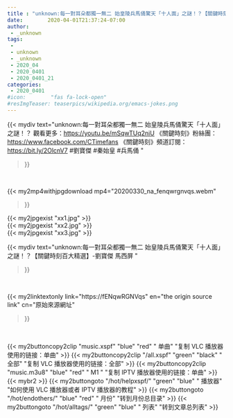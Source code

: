```yaml
---
title : "unknown:每一對耳朵都獨一無二 始皇陵兵馬俑驚天「十人面」之謎！？【關鍵時刻百大精選】-劉寶傑 馬西屏 "
date:        2020-04-01T21:37:24-07:00
author:
 - _unknown
tags:
 - 
 - unknown
 - _unknown
 - 2020_04
 - 2020_0401
 - 2020_0401_21
categories:
 - 2020_0401
#icon:        "fas fa-lock-open"
#resImgTeaser: teaserpics/wikipedia.org/emacs-jokes.png
---
```







{{< mydiv text="unknown:每一對耳朵都獨一無二 始皇陵兵馬俑驚天「十人面」之謎！？ 觀看更多：https://youtu.be/mSqwTUq2niU  《關鍵時刻》粉絲團：https://www.facebook.com/CTimefans 《關鍵時刻》頻道訂閱：https://bit.ly/2OlcnV7  #劉寶傑 #秦始皇 #兵馬俑 "
>}}
<br>


{{< my2mp4withjpgdownload mp4="20200330_na_fenqwrgnvqs.webm"
>}}

{{< my2jpgexist "xx1.jpg" >}}<br>
{{< my2jpgexist "xx2.jpg" >}}<br>
{{< my2jpgexist "xx3.jpg" >}}<br>



{{< mydiv text="unknown:每一對耳朵都獨一無二 始皇陵兵馬俑驚天「十人面」之謎！？【關鍵時刻百大精選】-劉寶傑 馬西屏 "
>}}
<br>

{{< my2linktextonly link="https://fENqwRGNVqs"
en="the origin source link" cn="原始來源網址"
>}}


<br>


{{< my2buttoncopy2clip "music.xspf"        "blue"   "red"    " 单曲"  "复制 VLC 播放器使用的链接：单曲" >}} {{< my2buttoncopy2clip "/all.xspf"         "green"  "black"  " 全部"  "复制 VLC 播放器使用的链接：全部" >}} {{< my2buttoncopy2clip "music.m3u8"        "blue"   "red"    " M1 "    "复制 IPTV 播放器使用的链接：单曲" >}} {{< mybr2 >}} {{< my2buttongoto      "/hot/helpxspf/"    "green"  "blue"   " 播放器" "如何使用 VLC 播放器或者 IPTV 播放器的教程" >}} {{< my2buttongoto      "/hot/endothers/"   "blue"   "red"    " 月份"   "转到月份总目录" >}} {{< my2buttongoto      "/hot/alltags/"     "green"  "blue"   " 列表"   "转到文章总列表" >}} 
